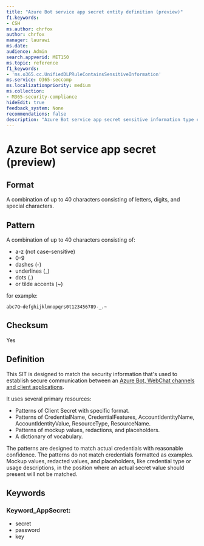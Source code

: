 ```yaml
---
title: "Azure Bot service app secret entity definition (preview)"
f1.keywords:
- CSH
ms.author: chrfox
author: chrfox
manager: laurawi
ms.date:
audience: Admin
search.appverid: MET150
ms.topic: reference
f1_keywords:
- 'ms.o365.cc.UnifiedDLPRuleContainsSensitiveInformation'
ms.service: O365-seccomp
ms.localizationpriority: medium
ms.collection:
- M365-security-compliance
hideEdit: true
feedback_system: None
recommendations: false
description: "Azure Bot service app secret sensitive information type entity definition."
---
```


# Azure Bot service app secret (preview)

## Format

A combination of up to 40 characters consisting of letters, digits, and special characters.

## Pattern

A combination of up to 40 characters consisting of:

- a-z (not case-sensitive)
- 0-9
- dashes (-)
- underlines (_)
- dots (.) 
- or tilde accents (~)

for example:

`abc7Q~defghijklmnopqrs0t123456789-_.~`

## Checksum

Yes

## Definition

This SIT is designed to match the security information that's used to establish secure communication between an [Azure Bot, WebChat channels and client applications](/azure/bot-service/bot-builder-concept-authentication-types?view=azure-bot-service-4.0).  

It uses several primary resources:

- Patterns of Client Secret with specific format.
- Patterns of CredentialName, CredentialFeatures, AccountIdentityName, AccountIdentityValue, ResourceType, ResourceName.
- Patterns of mockup values, redactions, and placeholders.
- A dictionary of vocabulary.

The patterns are designed to match actual credentials with reasonable confidence. The patterns do not match credentials formatted as examples. Mockup values, redacted values, and placeholders, like credential type or usage descriptions, in the position where an actual secret value should present will not be matched.


## Keywords

### Keyword_AppSecret:

- secret
- password
- key
